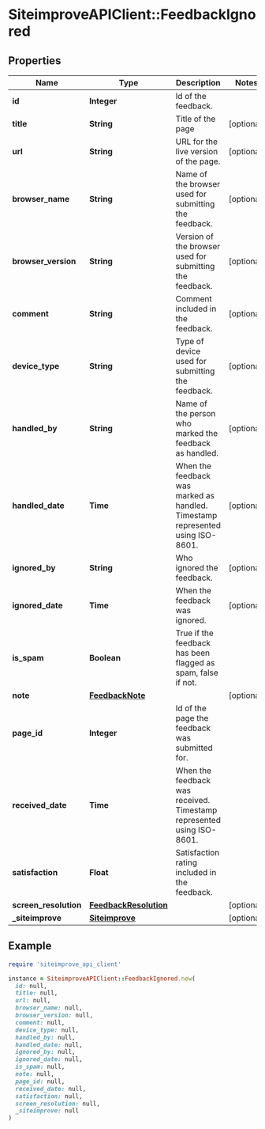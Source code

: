 # SiteimproveAPIClient::FeedbackIgnored

## Properties

| Name | Type | Description | Notes |
| ---- | ---- | ----------- | ----- |
| **id** | **Integer** | Id of the feedback. |  |
| **title** | **String** | Title of the page | [optional] |
| **url** | **String** | URL for the live version of the page. | [optional] |
| **browser_name** | **String** | Name of the browser used for submitting the feedback. | [optional] |
| **browser_version** | **String** | Version of the browser used for submitting the feedback. | [optional] |
| **comment** | **String** | Comment included in the feedback. | [optional] |
| **device_type** | **String** | Type of device used for submitting the feedback. | [optional] |
| **handled_by** | **String** | Name of the person who marked the feedback as handled. | [optional] |
| **handled_date** | **Time** | When the feedback was marked as handled. Timestamp represented using ISO-8601. | [optional] |
| **ignored_by** | **String** | Who ignored the feedback. | [optional] |
| **ignored_date** | **Time** | When the feedback was ignored. | [optional] |
| **is_spam** | **Boolean** | True if the feedback has been flagged as spam, false if not. |  |
| **note** | [**FeedbackNote**](FeedbackNote.md) |  | [optional] |
| **page_id** | **Integer** | Id of the page the feedback was submitted for. |  |
| **received_date** | **Time** | When the feedback was received. Timestamp represented using ISO-8601. |  |
| **satisfaction** | **Float** | Satisfaction rating included in the feedback. |  |
| **screen_resolution** | [**FeedbackResolution**](FeedbackResolution.md) |  | [optional] |
| **_siteimprove** | [**Siteimprove**](Siteimprove.md) |  | [optional] |

## Example

```ruby
require 'siteimprove_api_client'

instance = SiteimproveAPIClient::FeedbackIgnored.new(
  id: null,
  title: null,
  url: null,
  browser_name: null,
  browser_version: null,
  comment: null,
  device_type: null,
  handled_by: null,
  handled_date: null,
  ignored_by: null,
  ignored_date: null,
  is_spam: null,
  note: null,
  page_id: null,
  received_date: null,
  satisfaction: null,
  screen_resolution: null,
  _siteimprove: null
)
```

